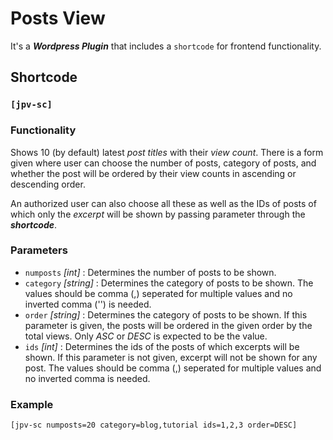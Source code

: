 # Posts View
It's a ***Wordpress Plugin*** that includes a `shortcode` for frontend functionality.

## Shortcode
### `[jpv-sc]`
### Functionality
Shows 10 (by default) latest *post titles* with their *view count*. There is a form given where user can choose the number of posts, category of posts, and whether the post will be ordered by their view counts in ascending or descending order.

An authorized user can also choose all these as well as the IDs of posts of which only the *excerpt* will be shown by passing parameter through the ***shortcode***.
### Parameters
- `numposts` *[int]* : Determines the number of posts to be shown.
- `category` *[string]* : Determines the category of posts to be shown. The values should be comma (,) seperated for multiple values and no inverted comma ('') is needed.
- `order` *[string]* : Determines the category of posts to be shown. If this parameter is given, the posts will be ordered in the given order by the total views. Only *ASC* or *DESC* is expected to be the value.
- `ids` *[int]* : Determines the ids of the posts of which excerpts will be shown. If this parameter is not given, excerpt will not be shown for any post. The values should be comma (,) seperated for multiple values and no inverted comma is needed.

### Example

    [jpv-sc numposts=20 category=blog,tutorial ids=1,2,3 order=DESC]
